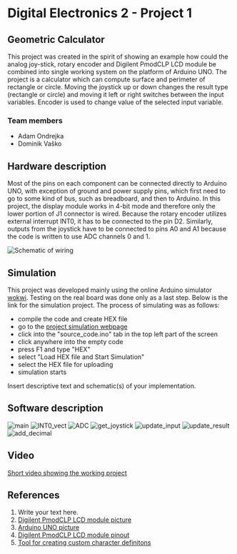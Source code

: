 # Digital Electronics 2 - Project 1

## Geometric Calculator

This project was created in the spirit of showing an example how could the analog joy-stick, rotary encoder and Digilent PmodCLP LCD module
be combined into single working system on the platform of Arduino UNO. The project is a calculator which can compute surface and perimeter
of rectangle or circle. Moving the joystick up or down changes the result type (rectangle or circle) and moving it left or right switches
between the input variables. Encoder is used to change value of the selected input variable.

### Team members

* Adam Ondrejka
* Dominik Vaško

## Hardware description

Most of the pins on each component can be connected directly to Arduino UNO, with exception of ground and power supply pins, which first need to go
to some kind of bus, such as breadboard, and then to Arduino. In this project, the display module works in 4-bit mode and therefore only the lower
portion of J1 connector is wired. Because the rotary encoder utilizes external interrupt INT0, it has to be connected to the pin D2. Similarly, outputs
from the joystick have to be connected to pins A0 and A1 because the code is written to use ADC channels 0 and 1.

![Schematic of wiring](schematic.png)

## Simulation

This project was developed mainly using the online Arduino simulator [wokwi](https://wokwi.com/). Testing on the real board was done only as a last step.
Below is the link for the simulation project.
The process of simulating was as follows:
* compile the code and create HEX file
* go to the [project simulation webpage](https://wokwi.com/projects/350052781060522578)
* click into the "source_code.ino" tab in the top left part of the screen
* click anywhere into the empty code
* press F1 and type "HEX"
* select "Load HEX file and Start Simulation"
* select the HEX file for uploading
* simulation starts


Insert descriptive text and schematic(s) of your implementation.

## Software description

![main](main.png)
![INT0_vect](INT0.png)
![ADC](ADC.png)
![get_joystick](get_joystick.png)
![update_input](update_input.png)
![update_result](update_result.png)
![add_decimal](add_decimal.png)

## Video

[Short video showing the working project](https://youtu.be/gwnjN7g5l00)

## References

1. Write your text here.
2. [Digilent PmodCLP LCD module picture](https://digilent.com/reference/_media/reference/pmod/pmodclp/pmodclp-1.png)
3. [Arduino UNO picture](https://docs.wokwi.com/parts/wokwi-arduino-uno)
4. [Digilent PmodCLP LCD module pinout](https://digilent.com/reference/pmod/pmodclp/start)
5. [Tool for creating custom character definitons](https://omerk.github.io/lcdchargen/)
